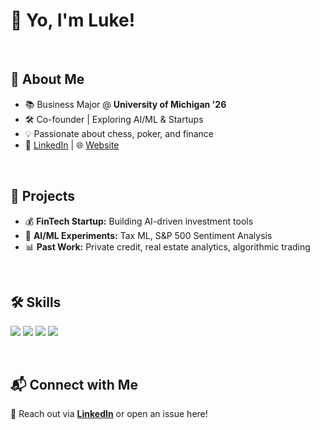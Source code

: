 # 👋 Yo, I'm Luke! 

<br>

## 📌 About Me
- 📚 Business Major @ **University of Michigan '26**
- 🛠️ Co-founder | Exploring AI/ML & Startups
- 💡 Passionate about chess, poker, and finance
- 🔗 [LinkedIn](https://www.linkedin.com/in/zhuluke/) | 🌐 [Website](https://lukezhu.framer.website)

<br>

## 🚀 Projects
- 💰 **FinTech Startup:** Building AI-driven investment tools
- 🤖 **AI/ML Experiments:** Tax ML, S&P 500 Sentiment Analysis
- 📊 **Past Work:** Private credit, real estate analytics, algorithmic trading

<br>

## 🛠️ Skills  
<p align="left">
  <img src="https://img.shields.io/badge/Python-3776AB?style=for-the-badge&logo=python&logoColor=white">
  <img src="https://img.shields.io/badge/JavaScript-F7DF1E?style=for-the-badge&logo=javascript&logoColor=black">
  <img src="https://img.shields.io/badge/React-20232A?style=for-the-badge&logo=react&logoColor=61DAFB">
  <img src="https://img.shields.io/badge/TailwindCSS-38B2AC?style=for-the-badge&logo=tailwind-css&logoColor=white">
</p>

<br>

## 📬 Connect with Me
📧 Reach out via **[LinkedIn](https://www.linkedin.com/in/zhuluke/)** or open an issue here!

<!---
zhuluke1/zhuluke1 is a ✨ special ✨ repository because its `README.md` (this file) appears on your GitHub profile.
You can click the Preview link to take a look at your changes.
--->
